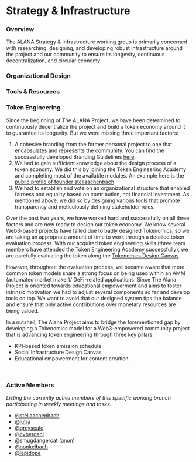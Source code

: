# Strategy & Infrastructure

### Overview
The ALANA Strategy & Infrastructure working group is primarily concerned with researching, designing, and developing robust infrastructure around the project and our community to ensure its longevity, continuous decentralization, and circular economy.

### Organizational Design


### Tools & Resources


### Token Engineering

Since the beginning of The ALANA Project, we have been determined to continuously decentralize the project and build a token economy around it to guarantee its longevity. But we were missing three important factors:

1. A cohesive branding from the former personal project to one that encapsulates and represents the community. You can find the successfully developed Branding Guidelines [here](https://github.com/The-ALANA-Project/Brand_Identity_and_Socials).
2. We had to gain sufficient knowledge about the design process of a token economy. We did this by joining the Token Engineering Academy and completing most of the available modules. An example here is the [public profile of founder stellaachenbach](https://tokenengineering.net/user/6347fcfcca6f14ab120b0049/).
3. We had to establish and vote on an organizational structure that enabled fairness and equality based on contribution, not financial investment. As mentioned above, we did so by designing various tools that promote transparency and meticulously defining stakeholder roles. 

Over the past two years, we have worked hard and successfully on all three factors and are now ready to design our token economy. We know several Web3-based projects have failed due to badly designed Tokenomics, so we are taking an appropriate amount of time to work through a detailed token evaluation process. With our acquired token engineering skills (three team members have attended the Token Engineering Academy successfully), we are carefully evaluating the token along the [Tokenomics Design Canvas](https://tokenomics-guide.notion.site/Tokenomics-Design-Canvas-9b15bbd593504e9cbb91f82f95f75ca9).

However, throughout the evaluation process, we became aware that more common token models share a strong focus on being used within an AMM (automated market maker)/ DeFi-related applications. Since The Alana Project is oriented towards educational empowerment and aims to foster intrinsic motivation we had to adjust several components so far and develop tools on top. We want to avoid that our designed system tips the balance and ensure that only active contributions over monetary resources are being valued.

In a nutshell, The Alana Project aims to bridge the forementioned gap by developing a Tokenomics model for a Web3-empowered community project that is advancing token engineering through three key pillars: 
- KPI-based token emission schedule
- Social Infrastructure Design Canvas
- Educational empowerment for content creation. 



</br>

### Active Members 
*Listing the currently active members of this specific working branch participating in weekly meetings and tasks.*

- [@stellaachenbach](https://www.linkedin.com/in/stella-achenbach-9a57722b/)
- [@lutra](https://www.linkedin.com/in/nils-otter-a23446131/?originalSubdomain=de)
- [@greyscale](https://www.linkedin.com/in/kerry-allen-greyscale-group/)
- [@cyberdani](https://www.linkedin.com/in/daniele-nanni-90/)
- @smugdangercat (anon)
- [@nonkelbach](https://www.linkedin.com/in/norbert-onkelbach-82516b8/)
- [@lepidope](https://www.linkedin.com/in/keri-anderson-a728a523/)


